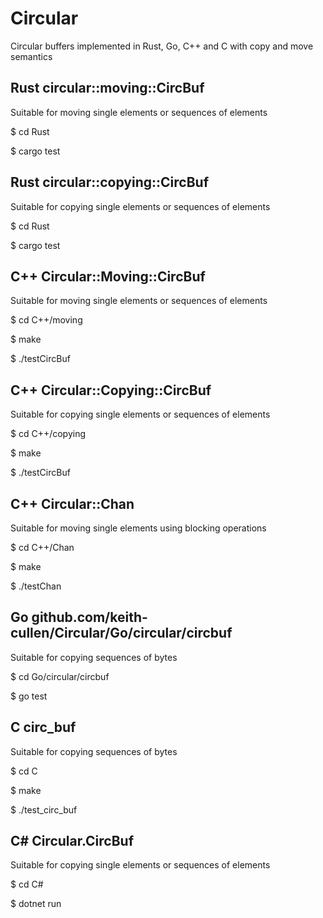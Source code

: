 Circular
========

Circular buffers implemented in Rust, Go, C++ and C with copy and move semantics

Rust circular::moving::CircBuf
------------------------------
Suitable for moving single elements or sequences of elements

$ cd Rust

$ cargo test

Rust circular::copying::CircBuf
-------------------------------
Suitable for copying single elements or sequences of elements

$ cd Rust

$ cargo test

C++ Circular::Moving::CircBuf
-----------------------------
Suitable for moving single elements or sequences of elements

$ cd C++/moving

$ make

$ ./testCircBuf

C++ Circular::Copying::CircBuf
------------------------------
Suitable for copying single elements or sequences of elements

$ cd C++/copying

$ make

$ ./testCircBuf

C++ Circular::Chan
------------------
Suitable for moving single elements using blocking operations

$ cd C++/Chan

$ make

$ ./testChan

Go github.com/keith-cullen/Circular/Go/circular/circbuf
-------------------------------------------------------
Suitable for copying sequences of bytes

$ cd Go/circular/circbuf

$ go test

C circ_buf
----------
Suitable for copying sequences of bytes

$ cd C

$ make

$ ./test_circ_buf

C# Circular.CircBuf
-------------------
Suitable for copying single elements or sequences of elements

$ cd C#

$ dotnet run

